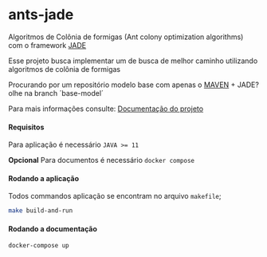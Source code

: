 # ants-jade
Algoritmos de Colônia de formigas (Ant colony optimization algorithms) com o framework [JADE](https://jade.tilab.com/)

Esse projeto busca implementar um de busca de melhor caminho utilizando algoritmos de colônia de formigas 

Procurando por um repositório modelo base com apenas o [MAVEN](https://maven.apache.org/) + JADE? olhe na branch ´base-model´

Para mais informações consulte: [Documentação do projeto]()

#### Requisitos 
 Para aplicação é necessário `JAVA >= 11`

 **Opcional** Para documentos é necessário `docker compose`

#### Rodando a aplicação
  Todos commandos aplicação se encontram no arquivo `makefile`;

  ```bash
  make build-and-run
  ``` 

#### Rodando a documentação
   ```bash
  docker-compose up
  ``` 